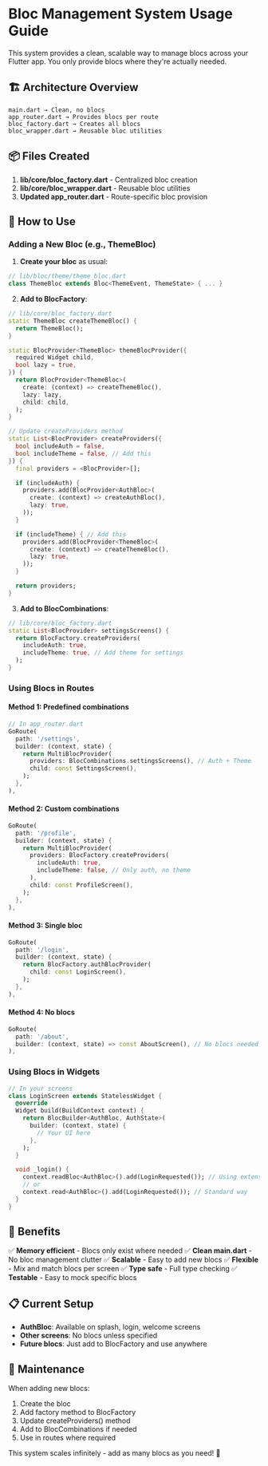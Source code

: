 # Bloc Management System Usage Guide

This system provides a clean, scalable way to manage blocs across your Flutter app. You only provide blocs where they're actually needed.

## 🏗️ Architecture Overview

```
main.dart → Clean, no blocs
app_router.dart → Provides blocs per route
bloc_factory.dart → Creates all blocs
bloc_wrapper.dart → Reusable bloc utilities
```

## 📦 Files Created

1. **lib/core/bloc_factory.dart** - Centralized bloc creation
2. **lib/core/bloc_wrapper.dart** - Reusable bloc utilities
3. **Updated app_router.dart** - Route-specific bloc provision

## 🚀 How to Use

### Adding a New Bloc (e.g., ThemeBloc)

1. **Create your bloc** as usual:

```dart
// lib/bloc/theme/theme_bloc.dart
class ThemeBloc extends Bloc<ThemeEvent, ThemeState> { ... }
```

2. **Add to BlocFactory**:

```dart
// lib/core/bloc_factory.dart
static ThemeBloc createThemeBloc() {
  return ThemeBloc();
}

static BlocProvider<ThemeBloc> themeBlocProvider({
  required Widget child,
  bool lazy = true,
}) {
  return BlocProvider<ThemeBloc>(
    create: (context) => createThemeBloc(),
    lazy: lazy,
    child: child,
  );
}

// Update createProviders method
static List<BlocProvider> createProviders({
  bool includeAuth = false,
  bool includeTheme = false, // Add this
}) {
  final providers = <BlocProvider>[];

  if (includeAuth) {
    providers.add(BlocProvider<AuthBloc>(
      create: (context) => createAuthBloc(),
      lazy: true,
    ));
  }

  if (includeTheme) { // Add this
    providers.add(BlocProvider<ThemeBloc>(
      create: (context) => createThemeBloc(),
      lazy: true,
    ));
  }

  return providers;
}
```

3. **Add to BlocCombinations**:

```dart
// lib/core/bloc_factory.dart
static List<BlocProvider> settingsScreens() {
  return BlocFactory.createProviders(
    includeAuth: true,
    includeTheme: true, // Add theme for settings
  );
}
```

### Using Blocs in Routes

#### Method 1: Predefined combinations

```dart
// In app_router.dart
GoRoute(
  path: '/settings',
  builder: (context, state) {
    return MultiBlocProvider(
      providers: BlocCombinations.settingsScreens(), // Auth + Theme
      child: const SettingsScreen(),
    );
  },
),
```

#### Method 2: Custom combinations

```dart
GoRoute(
  path: '/profile',
  builder: (context, state) {
    return MultiBlocProvider(
      providers: BlocFactory.createProviders(
        includeAuth: true,
        includeTheme: false, // Only auth, no theme
      ),
      child: const ProfileScreen(),
    );
  },
),
```

#### Method 3: Single bloc

```dart
GoRoute(
  path: '/login',
  builder: (context, state) {
    return BlocFactory.authBlocProvider(
      child: const LoginScreen(),
    );
  },
),
```

#### Method 4: No blocs

```dart
GoRoute(
  path: '/about',
  builder: (context, state) => const AboutScreen(), // No blocs needed
),
```

### Using Blocs in Widgets

```dart
// In your screens
class LoginScreen extends StatelessWidget {
  @override
  Widget build(BuildContext context) {
    return BlocBuilder<AuthBloc, AuthState>(
      builder: (context, state) {
        // Your UI here
      },
    );
  }

  void _login() {
    context.readBloc<AuthBloc>().add(LoginRequested()); // Using extension
    // or
    context.read<AuthBloc>().add(LoginRequested()); // Standard way
  }
}
```

## 🎯 Benefits

✅ **Memory efficient** - Blocs only exist where needed
✅ **Clean main.dart** - No bloc management clutter
✅ **Scalable** - Easy to add new blocs
✅ **Flexible** - Mix and match blocs per screen
✅ **Type safe** - Full type checking
✅ **Testable** - Easy to mock specific blocs

## 📋 Current Setup

- **AuthBloc**: Available on splash, login, welcome screens
- **Other screens**: No blocs unless specified
- **Future blocs**: Just add to BlocFactory and use anywhere

## 🔧 Maintenance

When adding new blocs:

1. Create the bloc
2. Add factory method to BlocFactory
3. Update createProviders() method
4. Add to BlocCombinations if needed
5. Use in routes where required

This system scales infinitely - add as many blocs as you need! 🚀

